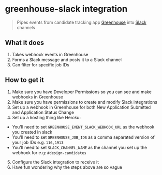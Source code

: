 # greenhouse-slack integration
>Pipes events from candidate tracking app [Greenhouse](greenhouse.io) into [Slack](slack.com) channels

## What it does

1. Takes webhook events in Greenhouse
2. Forms a Slack message and posts it to a Slack channel
3. Can filter for specific job IDs

## How to get it

1. Make sure you have Developer Permissions so you can see and make webhooks in Greenhouse
2. Make sure you have permissions to create and modify Slack integrations
3. Set up a webhook in Greenhouse for both New Application Submitted and Application Status Change
4. Set up a hosting thing like Heroku:
  - You'll need to set `GREENHOUSE_EVENT_SLACK_WEBHOOK_URL` as the webhook you created in slack
  - You'll need to set `GREENHOUSE_JOB_IDS` as a comma separated version of your job IDs e.g. `116,1913`
  - You'll need to set `SLACK_CHANNEL_NAME` as the channel you set up the webhook for e.g: `#design-candidates`
5. Configure the Slack integration to receive it
6. Have fun wondering why the steps above are so vague
